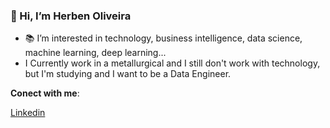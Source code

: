 ### 👋 Hi, I’m **Herben Oliveira**
- 📚 I’m interested in technology, business intelligence, data science, machine learning, deep learning...
- I Currently work in a metallurgical and I still don't work with technology, but I'm studying and I want to be a Data Engineer.

**Conect with me**: 

[Linkedin](https://www.linkedin.com/in/herbenoliveira)
